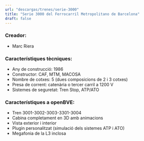 ```yaml
---
url: "descargas/trenes/serie-3000"
title: "Serie 3000 del Ferrocarril Metropolitano de Barcelona"
draft: false
---
```

### Creador:

* Marc Riera

### Característiques tècniques:

* Any de construcció: 1986
* Constructor: CAF, MTM, MACOSA
* Nombre de cotxes: 5 (dues composicions de 2 i 3 cotxes)
* Presa de corrent: catenària o tercer carril a 1200 V
* Sistemes de seguretat: Tren Stop, ATP/ATO

### Característiques a openBVE:

* Tren 3001-3002-3003-3301-3004
* Cabina completament en 3D amb animacions
* Vista exterior i interior
* Plugin personalitzat (simulació dels sistemes ATP i ATO)
* Megafonia de la L3 inclosa

